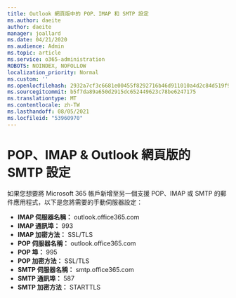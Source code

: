 ```yaml
---
title: Outlook 網頁版中的 POP、IMAP 和 SMTP 設定
ms.author: daeite
author: daeite
manager: joallard
ms.date: 04/21/2020
ms.audience: Admin
ms.topic: article
ms.service: o365-administration
ROBOTS: NOINDEX, NOFOLLOW
localization_priority: Normal
ms.custom: ''
ms.openlocfilehash: 2932a7cf3c6681e00455f8292716b46d911010a4d2c84d519f90b2ffa971b35f
ms.sourcegitcommit: b5f7da89a650d2915dc652449623c78be6247175
ms.translationtype: MT
ms.contentlocale: zh-TW
ms.lasthandoff: 08/05/2021
ms.locfileid: "53960970"
---
```

# <a name="pop-imap--smtp-settings-for-outlook-on-the-web"></a>POP、IMAP & Outlook 網頁版的 SMTP 設定

如果您想要將 Microsoft 365 帳戶新增至另一個支援 POP、IMAP 或 SMTP 的郵件應用程式，以下是您將需要的手動伺服器設定：
  
- **IMAP 伺服器名稱：** outlook.office365.com
- **IMAP 通訊埠：** 993
- **IMAP 加密方法：** SSL/TLS
- **POP 伺服器名稱：** outlook.office365.com  
- **POP 埠：** 995  
- **POP 加密方法：** SSL/TLS  
- **SMTP 伺服器名稱：** smtp.office365.com
- **SMTP 通訊埠：** 587
- **SMTP 加密方法：** STARTTLS